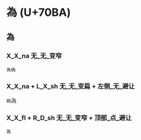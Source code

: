 # 為 (U+70BA)

## 為 

### X_X_na 无_无_变窄
`為偽`

### X_X_na + L_X_sh 无_无_变扁 + 左侧_无_避让
`媯`溈

### X_X_fl + R_D_sh 无_无_变窄 + 顶部_点_避让
`蒍`

